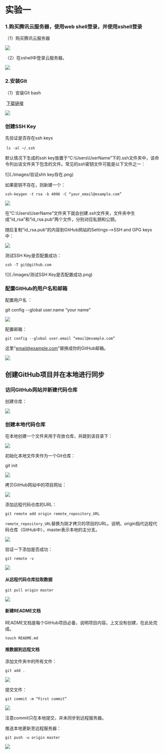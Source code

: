 # 实验一

### 1.购买腾讯云服务器，使用web shell登录，并使用xshell登录

（1）购买腾讯云服务器

![](./images/购买服务器.png)

（2）在xshell中登录云服务器。

![](./images/xshall登陆.png)

### 2.安装Git

（1）安装Git bash

​	[下载链接](https://git-scm.com/downloads)

![](./images/下载Git.png)

### 创建SSH Key

先验证是否存在ssh keys

​       `ls -al ~/.ssh`

默认情况下生成的ssh key放置于“C:\Users\UserName”下的.ssh文件夹中，该命令列出该文件夹下包含的文件。常见的ssh密钥文件可能是以下文件之一：

![](./images/验证shh key存在.png)

如果密钥不存在，则新建一个：

`ssh-keygen -t rsa -b 4096 -C “your_email@example.com”`

![](./images/新建ssh_key.png)

在“C:\Users\UserName”文件夹下就会创建.ssh文件夹，文件夹中生成“id_rsa”和“id_rsa.pub”两个文件，分别对应私钥和公钥。

随后复制“id_rsa.pub”的内容到GitHub网站的Settings–>SSH and GPG keys中：

![](./images/githab_setting-ssh_and_GPG_key.png)

测试SSH Key是否配置成功：

`ssh -T git@github.com`

![](./images/测试SSH Key是否配置成功.png)



### 配置GitHub的用户名和邮箱

配置用户名 ：

git config --global user.name “your name”

![](./images/配置用户名.png)

配置邮箱：

`git config --global user.email “email@example.com”`

这里"email@example.com"替换成你的GitHub邮箱。

![](./images/配置邮箱.png)

## 创建GitHub项目并在本地进行同步

### 访问GitHub网站并新建代码仓库

创建仓库：

![](./images/新建仓库.png)

### 创建本地代码仓库

在本地创建一个文件夹用于存放仓库，并跳到该目录下：

![](./images/跳到文件夹里.png)



初始化本地文件夹作为一个Git仓库：

git init

![](./images/初始化本地文件夹.png)

拷贝GitHub网站中的项目网址：

![](./images/拷贝GitHub网站中的项目网址.png)





添加远程代码仓库的URL：

`git remote add origin remote_repository_URL`

`remote_repository_URL`替换为刚才拷贝的项目的URL。说明，origin指代远程代码仓库（GitHub中），master表示本地的主分支。

![](./images/添加远程代码仓库的URL.png)

验证一下添加是否成功：

`git remote -v`

![](./images/证一下添加是否成功.png)



#### 从远程代码仓库拉取数据

`git pull origin master`

![](./images/从远程代码仓库拉取数据.png)

#### 新建README文档

README文档是每个GitHub项目必备，说明项目内容。上文没有创建，在此处完成。

`touch README.md`

#### 推数据到远程文档

添加文件夹中的所有文件：

`git add .`

![](./images/添加文件夹中的所有文件.png)

提交文件：

`git commit -m “First commit”`

![](./images/提交文件.png)

注意commit只在本地提交，并未同步到远程服务器。

推送本地更新至远程服务器：

`git push -u origin master`

![](./images/推送本地更新至远程服务器.png)


